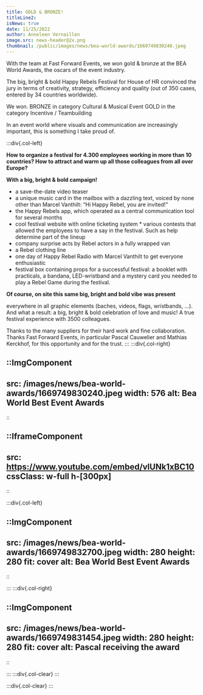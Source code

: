 ```yaml
---
title: GOLD & BRONZE!
titleLine2: 
isNews: true
date: 11/25/2022
author: Anneleen Vernaillen
image.src: news-header@2x.png
thumbnail: /public/images/news/bea-world-awards/1669749830240.jpeg
---
```

With the team at Fast Forward Events, we won gold & bronze at the BEA World Awards, the oscars of the event industry. 

The big, bright & bold Happy Rebels Festival for House of HR convinced the jury in terms of creativity, strategy, efficiency and quality (out of 350 cases, entered by 34 countries worldwide). 

We won. 
BRONZE in category Cultural & Musical Event 
GOLD in the category Incentive / Teambuilding 

In an event world where visuals and communication are increasingly important, this is something I take proud of.

<!--more-->

:::div{.col-left}

**How to organize a festival for 4.300 employees working in more than 10 countries? How to attract and warm up all those colleagues from all over Europe?**

**With a big, bright & bold campaign!**

* a save-the-date video teaser 
* a unique music card in the mailbox with a dazzling text, voiced by none other than Marcel Vanthilt: “Hi Happy Rebel, you are invited!” 
* the Happy Rebels app, which operated as a central communication tool for several months 
* cool festival website with online ticketing system * various contests that allowed the employees to have a say in the festival. Such as help determine part of the lineup 
* company surprise acts by Rebel actors in a fully wrapped van 
* a Rebel clothing line 
* one day of Happy Rebel Radio with Marcel Vanthilt to get everyone enthusiastic 
* festival box containing props for a successful festival: a booklet with practicals, a bandana, LED-wristband and a mystery card you needed to play a Rebel Game during the festival. 

**Of course, on site this same big, bright and bold vibe was present**

everywhere in all graphic elements (baches, videos, flags, wristbands, …). And what a result: a big, bright & bold celebration of love and music! A true festival experience with 3500 colleagues. 

Thanks to the many suppliers for their hard work and fine collaboration. 
Thanks Fast Forward Events, in particular Pascal Cauwelier and Mathias Kerckhof, for this opportunity and for the trust. 
:::
:::div{.col-right}

::ImgComponent
---
src: /images/news/bea-world-awards/1669749830240.jpeg
width: 576
alt: Bea World Best Event Awards
---
::

::IframeComponent
---
src: https://www.youtube.com/embed/vlUNk1xBC10
cssClass: w-full h-[300px]
---
::

:::div{.col-left}

::ImgComponent
---
src: /images/news/bea-world-awards/1669749832700.jpeg
width: 280
height: 280
fit: cover
alt: Bea World Best Event Awards
---
::

:::
:::div{.col-right}

::ImgComponent
---
src: /images/news/bea-world-awards/1669749831454.jpeg
width: 280
height: 280
fit: cover
alt: Pascal receiving the award
---
::

:::
:::div{.col-clear}
:::

:::div{.col-clear}
:::



